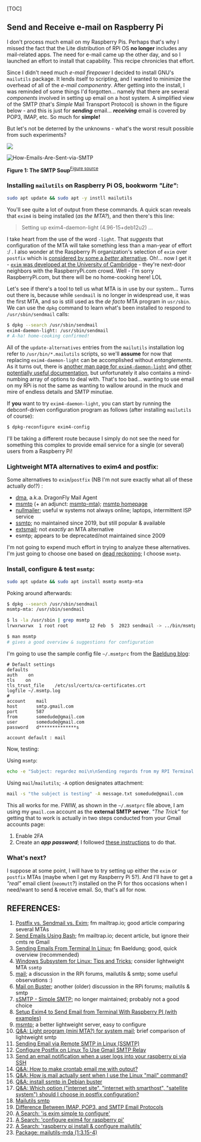 [TOC]

## Send and Receive e-mail on Raspberry Pi

I don't process much email on my Raspberry Pis. Perhaps that's why I missed the fact that the Lite distribution of RPi OS **no longer** includes any mail-related apps. The need for e-mail came up the other day, and so I launched an effort to install that capability. This recipe chronicles that effort. 

Since I didn't need much *e-mail firepower* I decided to install GNU's `mailutils` package. It lends itself to scripting, and I wanted to minimize the overhead of all of the *e-mail componentry*. After getting into the install, I was reminded of some things I'd forgotten... namely that there are several *components* involved in setting up email on a host system. A simplified view of the SMTP (that's *Simple* Mail Transport Protocol) is shown in the figure below - and this is just for ***sending*** email...  ***receiving*** email is covered by POP3, IMAP, etc. So much for **simple!** 

But let's not be deterred by the unknowns - what's the worst result possible from such experiments? 

![](How-Emails-Are-Sent-via-SMTP.png)

![How-Emails-Are-Sent-via-SMTP](/Users/jmoore/Documents/GitHub/PiFormulae/pix/How-Emails-Are-Sent-via-SMTP.png)

**Figure 1: The SMTP Soup**<sup>[Figure source](https://mailtrap.io/blog/imap-vs-pop3-vs-smtp-email-protocols/)</sup> 



### Installing `mailutils` on Raspberry Pi OS, bookworm *"Lite"*:

```bash
sudo apt update && sudo apt -y instll mailutils
```

You'll see quite a lot of output from these commands. A quick scan reveals that `exim4` is being installed (*as the MTA?*), and then there's this line:

> Setting up exim4-daemon-light (4.96-15+deb12u2) ...

I take heart from the use of the word `-light`. That *suggests* that configuration of the MTA will take something less than a man-year of effort :/  .   I also wonder at the Raspberry Pi organization's selection of `exim` over `postfix` which is [considered by some a *better* alternative](https://mailtrap.io/blog/postfix-sendmail-exim/). Oh!... now I get it - [`exim` was developed at the University of Cambridge](https://manpages.debian.org/bullseye/exim4-daemon-light/exim4.8.en.html) - they're next-door neighbors with the RaspberryPi.com crowd. Well - I'm sorry RaspberryPi.com, but there will be no home-cooking here!  LOL 

Let's see if there's a tool to tell us what MTA is in use by our system... Turns out there is, because while `sendmail` is no longer in widespread use, it was the first MTA, and so is still used as the *de facto* MTA program in `usr/sbin`. We can use the `dpkg` command to learn what's been installed to respond to `/usr/sbin/sendmail` calls: 

```bash
$ dpkg --search /usr/sbin/sendmail
exim4-daemon-light: /usr/sbin/sendmail
# A-ha! home-cooking confirmed! 
```

All of the `update-alternatives` entries from the `mailutils` installation log refer to `/usr/bin/*.mailutils` scripts, so we'll **assume** for now that replacing `exim4-daemon-light` can be accomplished without *entanglements*. As it turns out, there is [another man page for  `exim4-daemon-light`](https://manpages.debian.org/bullseye/exim4-daemon-light/exim4.8.en.html) and [other potentially useful documentation](https://www.chiark.greenend.org.uk/doc/exim4/README.Debian.html), but unfortunately it also contains a mind-numbing array of options to deal with. That's too bad... wanting to use email on my RPi is not the same as wanting to wallow around in the muck and mire of endless details and SMTP minutiae. 

If **you** want to try `exim4-daemon-light`, you can start by running the debconf-driven configuration program as follows (after installing `mailutils` of course): 

```bash
$ dpkg-reconfigure exim4-config
```

I'll be taking a different route because I simply do not see the need for something this complex to provide email service for a single (or several) users from a Raspberry Pi! 



### Lightweight MTA alternatives to exim4 and postfix:

Some alternatives to `exim`/`postfix` (NB I'm not sure exactly what all of these actually do!?) :

- [dma](https://github.com/corecode/dma), a.k.a. DragonFly Mail Agent
- [msmtp](https://wiki.debian.org/msmtp) (+ an adjunct: [msmtp-mta](https://packages.debian.org/bookworm/msmtp-mta)); [msmtp homepage](https://marlam.de/msmtp/news/)  
- [nullmailer](https://wiki.debian.org/nullmailer); useful w systems not always online; laptops, intermittent ISP service 
- [ssmtp](https://packages.debian.org/bookworm/ssmtp); no maintained since 2019, but still popular & available 
- [extsmail](https://tratt.net/laurie/src/extsmail/); not *exactly* an MTA alternative
- esmtp; appears to be deprecated/not maintained since 2009

I'm not going to expend much effort in trying to analyze these alternatives. I'm just going to choose one based on [dead reckoning](https://en.wikipedia.org/wiki/Dead_reckoning); I choose `msmtp`.  

### Install, configure & test `msmtp`:

```bash
sudo apt update && sudo apt install msmtp msmtp-mta
```

Poking around afterwards: 

```bash
$ dpkg --search /usr/sbin/sendmail
msmtp-mta: /usr/sbin/sendmail

$ ls -la /usr/sbin | grep msmtp
lrwxrwxrwx  1 root root        12 Feb  5  2023 sendmail -> ../bin/msmtp 

$ man msmtp
# gives a good overview & suggestions for configuration
```

I'm going to use the sample config file `~/.msmtprc` from the [Baeldung blog](https://www.baeldung.com/linux/send-emails-from-terminal): 

``` 
# Default settings
defaults
auth    on
tls    on
tls_trust_file    /etc/ssl/certs/ca-certificates.crt
logfile ~/.msmtp.log
#
account    mail
host       smtp.gmail.com
port       587
from       somedude@gmail.com
user       somedude@gmail.com
password   d**************s

account default : mail
```

Now, testing: 

Using `msmtp`: 

```bash
echo -e "Subject: regardez moi\n\nSending regards from my RPI Terminal." | msmtp -a mail somedude@gmail.com
```

Using `mail`/`mailutils`; `-A` option designates attachment: 

```bash
mail -s "the subject is testing" -A message.txt somedude@gmail.com
```

This all works for me. FWIW, as shown in the `~/.msmtprc` file above, I am using my `gmail.com` account as the **external SMTP server**. *"The Trick"* for getting that to work is actually in two steps conducted from your Gmail accounts page: 

1. Enable 2FA 
2. Create an ***app password***; I followed [these instructions](https://aycd.io/blog/How-Setup-IMAP-2FA-App-Passwords-Gmail-Accounts) to do that.



### What's next? 

I suppose at some point, I will have to try setting up either the `exim` or `postfix` MTAs (maybe when I get my Raspberry Pi 5?). And I'll have to get a *"real"* email client (`neomutt`?) installed on the Pi for thos occasions when I need/want to send & receive email. So, that's all for now.



## REFERENCES: 

1. [Postfix vs. Sendmail vs. Exim](https://mailtrap.io/blog/postfix-sendmail-exim/); fm mailtrap.io; good article comparing several MTAs  
2. [Send Emails Using Bash](https://mailtrap.io/blog/bash-send-email/); fm mailtrap.io; decent article, but  ignore their cmts re Gmail
3. [Sending Emails From Terminal In Linux](https://www.baeldung.com/linux/send-emails-from-terminal); fm Baeldung; good, quick overview (recommended)
4. [Windows Subsystem for Linux: Tips and Tricks](https://medium.com/@mrsdrjim/windows-subsystem-for-linux-52dbf7d0052d); consider lightweight MTA `ssmtp` 
5. [mail](https://forums.raspberrypi.com/viewtopic.php?t=284760#p1723503); a discussion in the RPi forums, mailutils & smtp; some useful observations :) 
6. [Mail on Buster](https://forums.raspberrypi.com/viewtopic.php?f=28&t=244147#p1488916); another (older) discussion in the RPi forums; mailutils & smtp
7. [sSMTP - Simple SMTP](https://wiki.debian.org/sSMTP); no longer maintained; probably not a good choice
8. [Setup Exim4 to Send Email from Terminal With Raspberry PI (with examples)](https://peppe8o.com/setup-exim4-to-send-email-from-terminal-with-raspberry-pi-with-examples/) 
9. [msmtp](https://wiki.debian.org/msmtp); a better lightweight server, easy to configure 
10. [Q&A: Light  program (mini MTA?) for system mail](https://unix.stackexchange.com/questions/756861/light-program-mini-mta-for-system-mail-only-sending-relay-via-external-serve); brief comparison of lightweight smtp  
11. [Sending Email via Remote SMTP in Linux (SSMTP)](https://tecadmin.net/send-email-smtp-server-linux-command-line-ssmtp/) 
12. [Configure Postfix on Linux To Use Gmail SMTP Relay](https://computingforgeeks.com/configure-postfix-to-relay-emails-using-gmail-smtp/) 
13. [Send an email notification when a user logs into your raspberry pi via SSH](https://medium.com/@s0hax/send-an-email-notification-when-a-user-logs-into-your-raspberry-pi-via-ssh-487bfbeb8877) 
14. [Q&A: How to make crontab email me with output?](https://askubuntu.com/questions/536766/how-to-make-crontab-email-me-with-output) 
15. [Q&A: How is mail actually sent when I use the Linux "mail" command?](https://superuser.com/questions/384499/how-is-mail-actually-sent-when-i-use-the-linux-mail-command) 
16. [Q&A: install ssmtp in Debian buster](https://unix.stackexchange.com/questions/525235/install-ssmtp-in-debian-buster) 
17. [Q&A: Which option ("internet site", "internet with smarthost", "satellite system") should I choose in postfix configuration?](https://askubuntu.com/questions/1331555/which-option-internet-site-internet-with-smarthost-satellite-system-sh) 
18. [Mailutils smtp](https://mailutils.org/wiki/Mailutils_smtp) 
19. [Difference Between IMAP, POP3, and SMTP Email Protocols](https://mailtrap.io/blog/imap-vs-pop3-vs-smtp-email-protocols/) 
20. [A Search: 'is exim simple to configure'](https://duckduckgo.com/?q=is+exim+simple+to+configure&t=newext&atb=v369-1&ia=web) 
21. [A Search: 'configure exim4 for raspberry pi'](https://duckduckgo.com/?q=configure+exim4+for+raspberry+pi&t=newext&atb=v369-1&ia=web) 
22. [A Search: 'raspberry pi install & configure mailutils'](https://duckduckgo.com/?q=raspberry+pi+install+%26+configure+mailutils&t=newext&atb=v369-1&ia=web) 
23. [Package: mailutils-mda (1:3.15-4)](https://packages.debian.org/bookworm/mailutils-mda) 